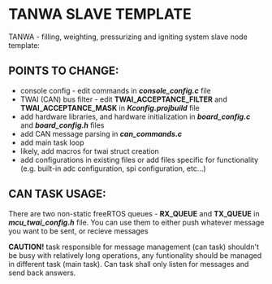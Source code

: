 # TANWA SLAVE TEMPLATE

TANWA - filling, weighting, pressurizing and igniting system slave node template:

## POINTS TO CHANGE:

* console config - edit commands in ***console_config.c*** file
* TWAI (CAN) bus filter - edit **TWAI_ACCEPTANCE_FILTER** and **TWAI_ACCEPTANCE_MASK** in ***Kconfig.projbuild*** file 
* add hardware libraries, and hardware initialization in ***board_config.c*** and ***board_config.h*** files
* add CAN message parsing in ***can_commands.c***
* add main task loop
* likely, add macros for twai struct creation
* add configurations in existing files or add files specific for functionality (e.g. built-in adc configuration, spi configuration, etc...)

## CAN TASK USAGE:

There are two non-static freeRTOS queues - **RX_QUEUE** and **TX_QUEUE** in ***mcu_twai_config.h*** file. You can use them to either push whatever message you want to be sent, or recieve messages

**CAUTION!** task responsible for message management (can task) shouldn't be busy with relatively long operations, any funtionality should be managed in different task (main task). Can task shall only listen for messages and send back answers.
